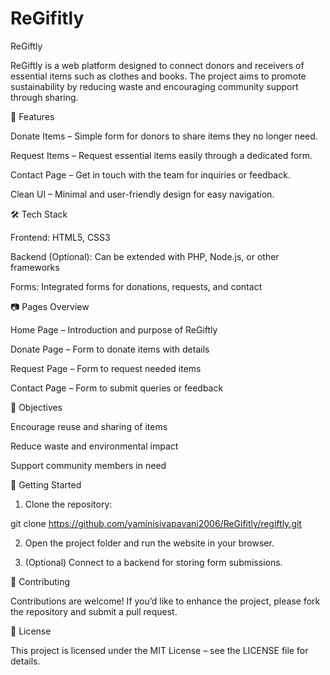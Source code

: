 # ReGifitly
ReGiftly

ReGiftly is a web platform designed to connect donors and receivers of essential items such as clothes and books. The project aims to promote sustainability by reducing waste and encouraging community support through sharing.

📌 Features

Donate Items – Simple form for donors to share items they no longer need.

Request Items – Request essential items easily through a dedicated form.

Contact Page – Get in touch with the team for inquiries or feedback.

Clean UI – Minimal and user-friendly design for easy navigation.


🛠 Tech Stack

Frontend: HTML5, CSS3

Backend (Optional): Can be extended with PHP, Node.js, or other frameworks

Forms: Integrated forms for donations, requests, and contact


📷 Pages Overview

Home Page – Introduction and purpose of ReGiftly

Donate Page – Form to donate items with details

Request Page – Form to request needed items

Contact Page – Form to submit queries or feedback


🎯 Objectives

Encourage reuse and sharing of items

Reduce waste and environmental impact

Support community members in need


🚀 Getting Started

1. Clone the repository:

git clone https://github.com/yaminisivapavani2006/ReGifitly/regiftly.git


2. Open the project folder and run the website in your browser.


3. (Optional) Connect to a backend for storing form submissions.



🤝 Contributing

Contributions are welcome! If you’d like to enhance the project, please fork the repository and submit a pull request.

📄 License

This project is licensed under the MIT License – see the LICENSE file for details.
